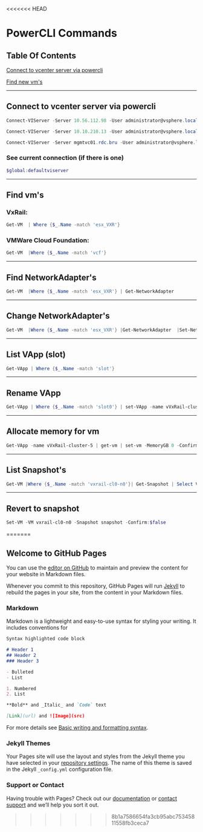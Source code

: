 <<<<<<< HEAD
# PowerCLI Commands

## Table Of Contents
[Connect to vcenter server via powercli](#uconnect-to-vcenter-server-via-powercliu)

[Find new vm's](#ufind-new-vmsu)

---

## Connect to vcenter server via powercli
```PowerShell
Connect-VIServer -Server 10.56.112.98 -User administrator@vsphere.local -Password D3ll3MC! -savecredentials

Connect-VIServer -Server 10.10.210.13 -User administrator@vsphere.local -Password Vxr@il123 -savecredentials

Connect-VIServer -Server mgmtvc01.rdc.bru -User administrator@vsphere.local -Password D3ll3MC! -savecredentials
```

### See current connection (if there is one)
```PowerShell
$global:defaultviserver
```

---

## Find vm's

### VxRail:
```PowerShell
Get-VM  | Where {$_.Name -match 'esx_VXR'}
```
### VMWare Cloud Foundation:
```PowerShell
Get-VM  |Where {$_.Name -match 'vcf'}
```

---

## Find NetworkAdapter's

```PowerShell
Get-VM  |Where {$_.Name -match 'esx_VXR'} | Get-NetworkAdapter
```

---

## Change NetworkAdapter's

```PowerShell
Get-VM  |Where {$_.Name -match 'esx_VXR'} |Get-NetworkAdapter  |Set-NetworkAdapter -NetworkName vVxRail_Trunk`
```

---

## List VApp (slot)

```PowerShell
Get-VApp | Where {$_.Name -match 'slot'}
```

---

## Rename VApp

```PowerShell
Get-VApp | Where {$_.Name -match 'slot0'} | set-VApp -name vVxRail-cluster-0
```

---

## Allocate memory for vm

```PowerShell
Get-VApp -name vVxRail-cluster-5 | get-vm | set-vm -MemoryGB 0 -Confirm:$false
```

---

## List Snapshot's

```PowerShell
Get-VM |Where {$_.Name -match 'vxrail-cl0-n0'}| Get-Snapshot | Select VM,Name
```

---

## Revert to snapshot

```PowerShell
Set-VM -VM vxrail-cl0-n0 -Snapshot snapshot -Confirm:$false
```
=======
## Welcome to GitHub Pages

You can use the [editor on GitHub](https://github.com/joennespreuwers/powercli/edit/master/docs/index.md) to maintain and preview the content for your website in Markdown files.

Whenever you commit to this repository, GitHub Pages will run [Jekyll](https://jekyllrb.com/) to rebuild the pages in your site, from the content in your Markdown files.

### Markdown

Markdown is a lightweight and easy-to-use syntax for styling your writing. It includes conventions for

```markdown
Syntax highlighted code block

# Header 1
## Header 2
### Header 3

- Bulleted
- List

1. Numbered
2. List

**Bold** and _Italic_ and `Code` text

[Link](url) and ![Image](src)
```

For more details see [Basic writing and formatting syntax](https://docs.github.com/en/github/writing-on-github/getting-started-with-writing-and-formatting-on-github/basic-writing-and-formatting-syntax).

### Jekyll Themes

Your Pages site will use the layout and styles from the Jekyll theme you have selected in your [repository settings](https://github.com/joennespreuwers/powercli/settings/pages). The name of this theme is saved in the Jekyll `_config.yml` configuration file.

### Support or Contact

Having trouble with Pages? Check out our [documentation](https://docs.github.com/categories/github-pages-basics/) or [contact support](https://support.github.com/contact) and we’ll help you sort it out.
>>>>>>> 8b1a7586654fa3cb95abc75345811558fb3ceca7
